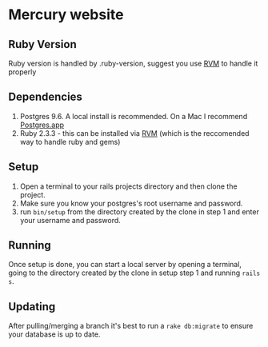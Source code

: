 # Mercury website

## Ruby Version

Ruby version is handled by .ruby-version, suggest you use [RVM](http://rvm.io) to handle it properly

## Dependencies

  1. Postgres 9.6. A local install is recommended. On a Mac I recommend [Postgres.app](https://postgresapp.com)
  2. Ruby 2.3.3 - this can be installed via [RVM](http://rvm.io) (which is the reccomended way to handle ruby and gems)

## Setup

  1. Open a terminal to your rails projects directory and then clone the project.
  2. Make sure you know your postgres's root username and password.
  3. run `bin/setup` from the directory created by the clone in step 1 and enter your username and password.

## Running

Once setup is done, you can start a local server by opening a terminal, going to the directory created by the clone in setup step 1 and running `rails s`.

## Updating

After pulling/merging a branch it's best to run a `rake db:migrate` to ensure your database is up to date.

